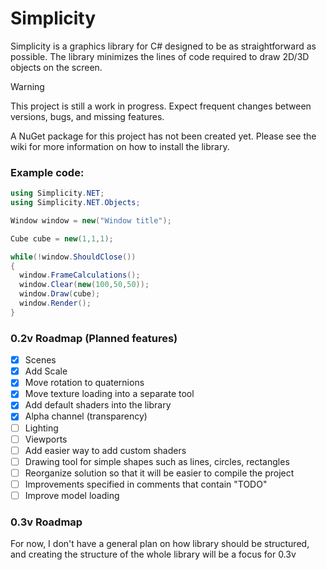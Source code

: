 # Simplicity

Simplicity is a graphics library for C# designed to be as straightforward as possible.
The library minimizes the lines of code required to draw 2D/3D objects on the screen.

> [!WARNING]
> This project is still a work in progress. Expect frequent changes between versions, bugs, and missing features.

A NuGet package for this project has not been created yet. Please see the wiki for more information on how to install the library.

### Example code:

```cs
using Simplicity.NET;
using Simplicity.NET.Objects;

Window window = new("Window title");

Cube cube = new(1,1,1);

while(!window.ShouldClose())
{
  window.FrameCalculations();
  window.Clear(new(100,50,50));
  window.Draw(cube);
  window.Render();
}
```

### 0.2v Roadmap (Planned features)
- [x] Scenes 
- [x] Add Scale
- [x] Move rotation to quaternions
- [x] Move texture loading into a separate tool
- [x] Add default shaders into the library
- [x] Alpha channel (transparency)
- [ ] Lighting
- [ ] Viewports
- [ ] Add easier way to add custom shaders
- [ ] Drawing tool for simple shapes such as lines, circles, rectangles
- [ ] Reorganize solution so that it will be easier to compile the project
- [ ] Improvements specified in comments that contain "TODO"
- [ ] Improve model loading

### 0.3v Roadmap

For now, I don't have a general plan on how library should be structured, and creating the structure of the whole library will be a focus for 0.3v
